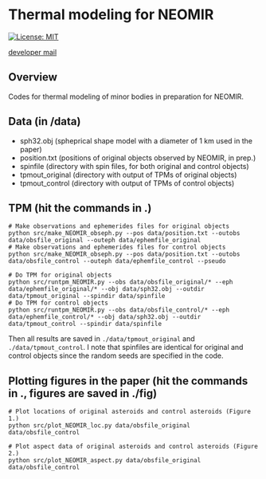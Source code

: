 # Thermal modeling for NEOMIR
[![License: MIT](https://img.shields.io/badge/License-MIT-yellow.svg)](https://opensource.org/licenses/MIT)

[developer mail](mailto:beniyama@oca.eu)

## Overview
Codes for thermal modeling of minor bodies in preparation for NEOMIR.

## Data (in /data)
* sph32.obj (spheprical shape model with a diameter of 1 km used in the paper)
* position.txt (positions of original objects observed by NEOMIR, in prep.)
* spinfile (directory with spin files, for both original and control objects)
* tpmout_original (directory with output of TPMs of original objects)
* tpmout_control (directory with output of TPMs of control objects)

## TPM (hit the commands in .)
```
# Make observations and ephemerides files for original objects
python src/make_NEOMIR_obseph.py --pos data/position.txt --outobs data/obsfile_original --outeph data/ephemfile_original
# Make observations and ephemerides files for control objects
python src/make_NEOMIR_obseph.py --pos data/position.txt --outobs data/obsfile_control --outeph data/ephemfile_control --pseudo

# Do TPM for original objects
python src/runtpm_NEOMIR.py --obs data/obsfile_original/* --eph data/ephemfile_original/* --obj data/sph32.obj --outdir data/tpmout_original --spindir data/spinfile
# Do TPM for control objects
python src/runtpm_NEOMIR.py --obs data/obsfile_control/* --eph data/ephemfile_control/* --obj data/sph32.obj --outdir data/tpmout_control --spindir data/spinfile
```
Then all results are saved in `./data/tpmout_original` and `./data/tpmout_control`.
I note that spinfiles are identical for original and control objects since the random seeds are specified in the code.


## Plotting figures in the paper (hit the commands in ., figures are saved in ./fig)
```
# Plot locations of original asteroids and control asteroids (Figure 1.)
python src/plot_NEOMIR_loc.py data/obsfile_original data/obsfile_control 
```

```
# Plot aspect data of original asteroids and control asteroids (Figure 2.)
python src/plot_NEOMIR_aspect.py data/obsfile_original data/obsfile_control 
```
